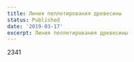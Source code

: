 ```yaml
---
title: Линия пеллетирования древесины
status: Published
date: '2019-03-17'
excerpt: Линия пеллетирования древесины
---
```

2341
